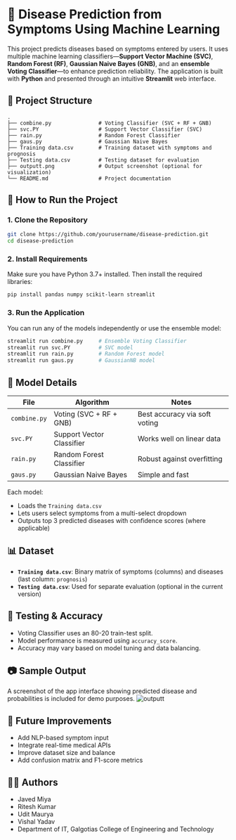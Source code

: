 
# 🧠 Disease Prediction from Symptoms Using Machine Learning

This project predicts diseases based on symptoms entered by users. It uses multiple machine learning classifiers—**Support Vector Machine (SVC)**, **Random Forest (RF)**, **Gaussian Naive Bayes (GNB)**, and an **ensemble Voting Classifier**—to enhance prediction reliability. The application is built with **Python** and presented through an intuitive **Streamlit** web interface.

## 📂 Project Structure

```plaintext
.
├── combine.py               # Voting Classifier (SVC + RF + GNB)
├── svc.PY                   # Support Vector Classifier (SVC)
├── rain.py                  # Random Forest Classifier
├── gaus.py                  # Gaussian Naive Bayes
├── Training data.csv        # Training dataset with symptoms and prognosis
├── Testing data.csv         # Testing dataset for evaluation
├── outputt.png              # Output screenshot (optional for visualization)
└── README.md                # Project documentation
```

## 🚀 How to Run the Project

### 1. Clone the Repository

```bash
git clone https://github.com/yourusername/disease-prediction.git
cd disease-prediction
```

### 2. Install Requirements

Make sure you have Python 3.7+ installed. Then install the required libraries:

```bash
pip install pandas numpy scikit-learn streamlit
```

### 3. Run the Application

You can run any of the models independently or use the ensemble model:

```bash
streamlit run combine.py     # Ensemble Voting Classifier
streamlit run svc.PY         # SVC model
streamlit run rain.py        # Random Forest model
streamlit run gaus.py        # GaussianNB model
```

## 🧠 Model Details

| File        | Algorithm             | Notes                          |
|-------------|------------------------|--------------------------------|
| `combine.py`| Voting (SVC + RF + GNB)| Best accuracy via soft voting |
| `svc.PY`    | Support Vector Classifier | Works well on linear data    |
| `rain.py`   | Random Forest Classifier | Robust against overfitting   |
| `gaus.py`   | Gaussian Naive Bayes     | Simple and fast               |

Each model:
- Loads the `Training data.csv`
- Lets users select symptoms from a multi-select dropdown
- Outputs top 3 predicted diseases with confidence scores (where applicable)

## 📊 Dataset

- **`Training data.csv`**: Binary matrix of symptoms (columns) and diseases (last column: `prognosis`)
- **`Testing data.csv`**: Used for separate evaluation (optional in the current version)

## 🧪 Testing & Accuracy

- Voting Classifier uses an 80-20 train-test split.
- Model performance is measured using `accuracy_score`.
- Accuracy may vary based on model tuning and data balancing.

## 📷 Sample Output

A screenshot of the app interface showing predicted disease and probabilities is included for demo purposes.
![outputt](https://github.com/user-attachments/assets/c765175b-ea24-4a51-9915-a897ac144f79)


## 📌 Future Improvements

- Add NLP-based symptom input
- Integrate real-time medical APIs
- Improve dataset size and balance
- Add confusion matrix and F1-score metrics

## 👨‍💻 Authors

- Javed Miya  
- Ritesh Kumar  
- Udit Maurya  
- Vishal Yadav  
- Department of IT, Galgotias College of Engineering and Technology
